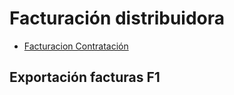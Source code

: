 # Facturación distribuidora

- [Facturacion Contratación](facturacion_contratacion)

## Exportación facturas F1
